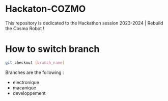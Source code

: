 # Hackaton-COZMO
This repository is dedicated to the Hackathon session 2023-2024 | Rebuild the Cosmo Robot !


# How to switch branch

```bash
git checkout [branch_name]
```

Branches are the following : 

- electronique
- macanique
- developpement